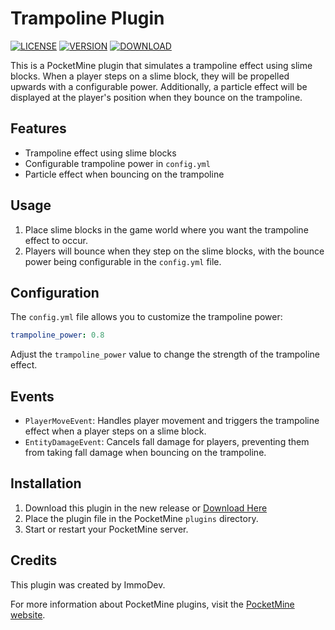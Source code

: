 # Trampoline Plugin

[![LICENSE](https://img.shields.io/badge/license-MIT-blue.svg)](LICENSE)
[![VERSION](https://img.shields.io/badge/version-1.0.0-green.svg)](https://semver.org)
[![DOWNLOAD](https://img.shields.io/github/downloads/ImmoDevs/Trampoline-PM5/latest/total?sort=semver)](https://semver.org)

This is a PocketMine plugin that simulates a trampoline effect using slime blocks. When a player steps on a slime block, they will be propelled upwards with a configurable power. Additionally, a particle effect will be displayed at the player's position when they bounce on the trampoline.

## Features
- Trampoline effect using slime blocks
- Configurable trampoline power in `config.yml`
- Particle effect when bouncing on the trampoline

## Usage
1. Place slime blocks in the game world where you want the trampoline effect to occur.
2. Players will bounce when they step on the slime blocks, with the bounce power being configurable in the `config.yml` file.

## Configuration
The `config.yml` file allows you to customize the trampoline power:
```yaml
trampoline_power: 0.8
```
Adjust the `trampoline_power` value to change the strength of the trampoline effect.

## Events
- `PlayerMoveEvent`: Handles player movement and triggers the trampoline effect when a player steps on a slime block.
- `EntityDamageEvent`: Cancels fall damage for players, preventing them from taking fall damage when bouncing on the trampoline.

## Installation
1. Download this plugin in the new release or [Download Here](https://github.com/ImmoDevs/Trampoline-PM5/releases/download/Pmmp5/Trampoline-PM5.phar)
1. Place the plugin file in the PocketMine `plugins` directory.
2. Start or restart your PocketMine server.

## Credits
This plugin was created by ImmoDev.

For more information about PocketMine plugins, visit the [PocketMine website](https://doc.pmmp.io/en/rtfd/).
